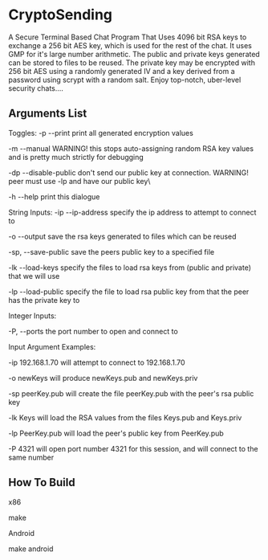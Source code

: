 CryptoSending
=============

A Secure Terminal Based Chat Program That Uses 4096 bit RSA keys to exchange a 256 bit AES key,
which is used for the rest of the chat. It uses GMP for it's large number arithmetic. The public
and private keys generated can be stored to files to be reused. The private key may be encrypted
with 256 bit AES using a randomly generated IV and a key derived from a password using scrypt with
a random salt. Enjoy top-notch, uber-level security chats....

Arguments List
--------------

Toggles:
-p	--print			print all generated encryption values

-m	--manual		WARNING! this stops auto-assigning random RSA key values and is pretty much strictly for debugging

-dp	--disable-public	don't send our public key at connection. WARNING! peer must use -lp and have our public key\

-h	--help			print this dialogue

String Inputs:
-ip	--ip-address		specify the ip address to attempt to connect to

-o	--output		save the rsa keys generated to files which can be reused

-sp,	--save-public		save the peers public key to a specified file

-lk	--load-keys		specify the files to load rsa keys from (public and private) that we will use

-lp	--load-public		specify the file to load rsa public key from that the peer has the private key to

Integer Inputs:

-P, --ports			the port number to open and connect to


Input Argument Examples:

-ip 192.168.1.70		will attempt to connect to 192.168.1.70

-o newKeys			will produce newKeys.pub and newKeys.priv

-sp peerKey.pub			will create the file peerKey.pub with the peer's rsa public key

-lk Keys			will load the RSA values from the files Keys.pub and Keys.priv

-lp PeerKey.pub			will load the peer's public key from PeerKey.pub

-P 4321				will open port number 4321 for this session, and will connect to the same number


How To Build
------------
x86

make


Android

make android
